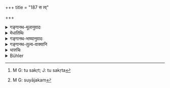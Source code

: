 +++
title = "187 स त्व्"

+++

<details><summary>गङ्गानथ-मूलानुवादः</summary>

Having thrown that jar into the water, he shall enter his own house and carry on, as before, all his family-functions.—(187)
</details>

<details><summary>मेधातिथिः</summary>

यास्व् **अप्सु** स्नातास् तास्व् एव **घटः** प्रक्षेप्तव्यः । ततस् तं पुरस्कृत्य तदीयं **भवनं** **प्रविशेयुः** । ततो **यथापूर्वं** संभोजनादीनि **ज्ञातिकार्याणि** प्रवर्तयेयुः । 

- <u>अन्ये</u> तु **स** "कृते[^३०३] प्रायश्चित्ते" (म्ध् ११.१८६) इति संबध्नन्ति । घटप्रासनं तेनैव कर्तव्यम् ।


[^३०३]:
     M G: tu sakṛt; J: tu sakṛta

- एषा चास्य पतितोदकक्रिया नान्यस्य त्याज्यस्य, "त्यजेच् चेत् पितरं राजघातकं च शूद्रयाजकम्"[^३०४] (ग्ध् २०.१) इत्यादेः ॥ ११.१८७ ॥


[^३०४]:
     M G: suyājakam
</details>

<details><summary>गङ्गानथ-भाष्यानुवादः</summary>

The jar has to be thrown again in the same water in which they have
bathed.

Then taking him with them, the relations shall go to his house, and
then, as before, go on with all such family-functions as dinner and the
like.

According to others, ‘*he*’ stands for the man who has performed the
expiation; and under this view, the jar should be thrown by that same
man.

This ‘water-rite’ is to be performed only in the case of the ‘outcast’
referred to in the present context, and not to other kinds of
‘outcasts,’—such as those described under 8.389—‘one who abandons his
father, one who kills the king, one who sacrifices for the *Śūdra*’ and
so forth.—(187)
</details>

<details><summary>गङ्गानथ-तुल्य-वाक्यानि</summary>

**(verses 11.186-187)**

See Comparative notes for [Verse
11.186].
</details>

<details><summary>भारुचिः</summary>

इमे अपि पात्रविपर्यासोद्धरणे षट्स्लोकोक्ते महापातकसंबन्ध एव स्यात् । तच् चोक्तम् "पतितस्योदकं कार्यम्" इत्य् एवमादि । स्मृत्यन्तरे तु "त्यजेत् पितरम्" इत्य् एवमादि केषांचिद् एव ॥ ११.१८२–१८६ ॥
</details>

<details><summary>Bühler</summary>

188	But he shall throw that pot into water, enter his house and perform, as before, all the duties incumbent on a relative.
</details>
